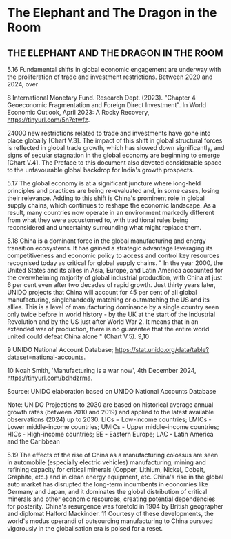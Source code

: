 # The Elephant and The Dragon in the Room

## THE ELEPHANT AND THE DRAGON IN THE ROOM

5.16   Fundamental  shifts  in  global  economic  engagement  are  underway  with  the proliferation  of  trade  and  investment  restrictions.  Between  2020  and  2024,  over

8  International  Monetary  Fund.  Research  Dept.  (2023).  "Chapter  4  Geoeconomic  Fragmentation  and  Foreign Direct Investment". In World Economic Outlook, April 2023: A Rocky Recovery, https://tinyurl.com/5n7etwfz.

24000 new restrictions related to trade and investments have gone into place globally [Chart V.3]. The impact of this shift in global structural forces is reflected in global trade growth, which has slowed down significantly, and signs of secular stagnation in the global economy are beginning to emerge [Chart V.4]. The Preface to this document also devoted considerable space to the unfavourable global backdrop for India's growth prospects.

<!-- image -->

<!-- image -->

<!-- image -->

5.17   The global economy is at a significant juncture where long-held principles and practices are being re-evaluated and, in some cases, losing their relevance. Adding to this shift is China's prominent role in global supply chains, which continues to reshape the economic landscape. As a result, many countries now operate in an environment markedly different from what they were accustomed to, with traditional rules being reconsidered and uncertainty surrounding what might replace them.

5.18   China  is  a  dominant  force  in  the  global  manufacturing  and  energy  transition ecosystems.  It  has  gained  a  strategic  advantage  leveraging  its  competitiveness  and economic policy to access and control key resources recognised today as critical for global supply chains. " In the year 2000, the United States and its allies in Asia, Europe, and  Latin  America  accounted  for  the  overwhelming  majority  of  global  industrial production, with China at just 6 per cent even after two decades of rapid growth. Just thirty years later, UNIDO projects that China will account for 45 per cent of all  global manufacturing, singlehandedly matching or outmatching the US and its allies. This is a level of manufacturing dominance by a single country seen only twice before in world history - by the UK at the start of the Industrial Revolution and by the US just after World War 2. It means that in an extended war of production, there  is  no  guarantee  that  the  entire  world  united  could  defeat  China  alone " (Chart V.5). 9,10

9  UNIDO National Account Database; https://stat.unido.org/data/table?dataset=national-accounts.

10    Noah Smith, 'Manufacturing is a war now', 4th December 2024, https://tinyurl.com/bdhdzrma.

<!-- image -->

Source: UNIDO elaboration based on UNIDO National Accounts Database

Note: UNIDO Projections to 2030 are based on historical average annual growth rates (between 2010 and 2019) and applied to the latest available observations (2024) up to 2030. LICs = Low-income countries; LMICs - Lower middle-income countries; UMICs - Upper middle-income countries; HICs - High-income countries; EE - Eastern Europe; LAC - Latin America and the Caribbean

5.19  The effects of the rise of China as a manufacturing colossus are seen in automobile (especially electric vehicles) manufacturing, mining and refining capacity for critical minerals (Copper, Lithium, Nickel, Cobalt, Graphite, etc.) and in clean energy equipment, etc.  China's  rise  in  the  global  auto  market  has  disrupted  the  long-term  incumbents in  economies  like  Germany  and  Japan,  and  it  dominates  the  global  distribution  of critical  minerals  and  other  economic  resources,  creating  potential  dependencies  for posterity. China's resurgence was foretold in 1904 by British geographer and diplomat Halford  Mackinder. 11   Courtesy  of  these  developments,  the  world's  modus  operandi of outsourcing manufacturing to China pursued vigorously in the globalisation era is poised for a reset.
